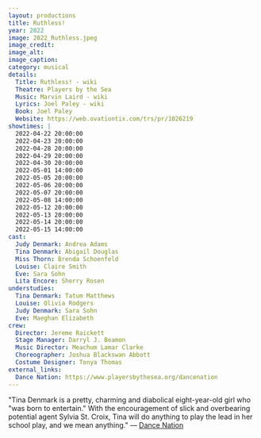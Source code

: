 ```yaml
---
layout: productions
title: Ruthless!
year: 2022
image: 2022_Ruthless.jpeg
image_credit: 
image_alt:
image_caption:
category: musical
details:
  Title: Ruthless! - wiki
  Theatre: Players by the Sea
  Music: Marvin Laird - wiki
  Lyrics: Joel Paley - wiki
  Book: Joel Paley
  Website: https://web.ovationtix.com/trs/pr/1026219
showtimes: |
  2022-04-22 20:00:00
  2022-04-23 20:00:00
  2022-04-28 20:00:00
  2022-04-29 20:00:00
  2022-04-30 20:00:00
  2022-05-01 14:00:00
  2022-05-05 20:00:00
  2022-05-06 20:00:00
  2022-05-07 20:00:00
  2022-05-08 14:00:00
  2022-05-12 20:00:00
  2022-05-13 20:00:00
  2022-05-14 20:00:00
  2022-05-15 14:00:00
cast:
  Judy Denmark: Andrea Adams
  Tina Denmark: Abigail Douglas
  Miss Thorn: Brenda Schoenfeld
  Louise: Claire Smith
  Eve: Sara Sohn
  Lita Encore: Sherry Rosen
understudies:
  Tina Denmark: Tatum Matthews
  Louise: Olivia Rodgers
  Judy Denmark: Sara Sohn
  Eve: Maeghan Elizabeth
crew:
  Director: Jereme Raickett
  Stage Manager: Darryl J. Beamon
  Music Director: Meachum Lamar Clarke
  Choreographer: Joshua Blackswan Abbott
  Costume Designer: Tonya Thomas
external_links:
  Dance Nation: https://www.playersbythesea.org/dancenation
---
```

"Tina Denmark is a pretty, charming and diabolical eight-year-old girl who "was born to entertain." With the encouragement of slick and overbearing potential agent Sylvia St. Croix, Tina will do anything to play the lead in her school play, and we mean anything." — [Dance Nation](https://www.playersbythesea.org/dancenation)
